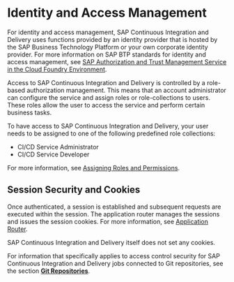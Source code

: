 <!-- loiobb2cd0a57fc54525888a6988a7ab704c -->

# Identity and Access Management

For identity and access management, SAP Continuous Integration and Delivery uses functions provided by an identity provider that is hosted by the SAP Business Technology Platform or your own corporate identity provider. For more information on SAP BTP standards for identity and access management, see [SAP Authorization and Trust Management Service in the Cloud Foundry Environment](https://help.sap.com/viewer/65de2977205c403bbc107264b8eccf4b/Cloud/en-US/6373bb7a96114d619bfdfdc6f505d1b9.html).

Access to SAP Continuous Integration and Delivery is controlled by a role-based authorization management. This means that an account administrator can configure the service and assign roles or role-collections to users. These roles allow the user to access the service and perform certain business tasks.

To have access to SAP Continuous Integration and Delivery, your user needs to be assigned to one of the following predefined role collections:

-   CI/CD Service Administrator
-   CI/CD Service Developer

For more information, see [Assigning Roles and Permissions](assigning-roles-and-permissions-c679ebd.md).



<a name="loiobb2cd0a57fc54525888a6988a7ab704c__section_h55_cgm_15b"/>

## Session Security and Cookies

Once authenticated, a session is established and subsequent requests are executed within the session. The application router manages the sessions and issues the session cookies. For more information, see [Application Router](https://help.sap.com/docs/BTP/65de2977205c403bbc107264b8eccf4b/01c5f9ba7d6847aaaf069d153b981b51.html).

SAP Continuous Integration and Delivery itself does not set any cookies.

For information that specifically applies to access control security for SAP Continuous Integration and Delivery jobs connected to Git repositories, see the section **[Git Repositories](git-repositories-8a57562.md#loio8a57562c7d2d4f7db53a29b2f1e146e9)**.

